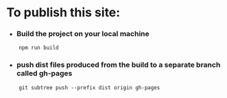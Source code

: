 # To publish this site:

- ### Build the project on your local machine
```
    npm run build
```

- ### push dist files produced from the build to a separate branch called gh-pages
```
    git subtree push --prefix dist origin gh-pages
```

